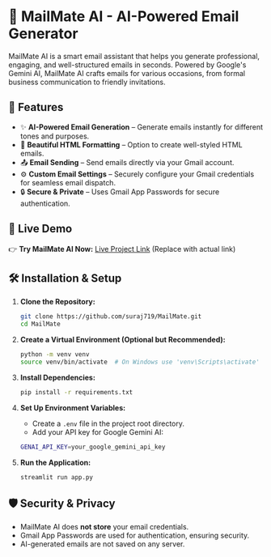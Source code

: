 # 📩 MailMate AI - AI-Powered Email Generator

MailMate AI is a smart email assistant that helps you generate professional, engaging, and well-structured emails in seconds. Powered by Google's Gemini AI, MailMate AI crafts emails for various occasions, from formal business communication to friendly invitations.

## 🌟 Features
- ✨ **AI-Powered Email Generation** – Generate emails instantly for different tones and purposes.
- 🎨 **Beautiful HTML Formatting** – Option to create well-styled HTML emails.
- 📤 **Email Sending** – Send emails directly via your Gmail account.
- ⚙️ **Custom Email Settings** – Securely configure your Gmail credentials for seamless email dispatch.
- 🔒 **Secure & Private** – Uses Gmail App Passwords for secure authentication.

## 🚀 Live Demo
👉 **Try MailMate AI Now:** [Live Project Link](https://mailmate200.streamlit.app/) (Replace with actual link)

## 🛠️ Installation & Setup

1. **Clone the Repository:**
   ```sh
   git clone https://github.com/suraj719/MailMate.git
   cd MailMate
   ```

2. **Create a Virtual Environment (Optional but Recommended):**
   ```sh
   python -m venv venv
   source venv/bin/activate  # On Windows use 'venv\Scripts\activate'
   ```

3. **Install Dependencies:**
   ```sh
   pip install -r requirements.txt
   ```

4. **Set Up Environment Variables:**
   - Create a `.env` file in the project root directory.
   - Add your API key for Google Gemini AI:
   
   ```sh
   GENAI_API_KEY=your_google_gemini_api_key
   ```

5. **Run the Application:**
   ```sh
   streamlit run app.py
   ```

## 🛡️ Security & Privacy
- MailMate AI does **not store** your email credentials.
- Gmail App Passwords are used for authentication, ensuring security.
- AI-generated emails are not saved on any server.